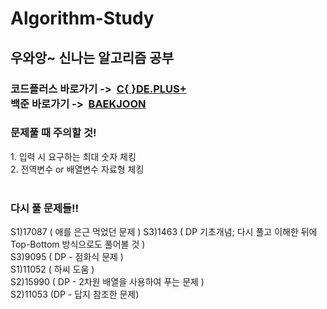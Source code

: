 # Algorithm-Study
<h2>우와앙~ 신나는 알고리즘 공부</h2>
  
<h3>
  코드플러스 바로가기 ->&nbsp;
  <a href="https://code.plus/course/41" target="_blank">C{ }DE.PLUS+</a><br>
  백준 바로가기 ->&nbsp;
  <a href="https://www.acmicpc.net" target="_blank">BAEKJOON</a>
</h3>

<h3>문제풀 때 주의할 것!</h3>
1. 입력 시 요구하는 최대 숫자 체킹<br>
2. 전역변수 or 배열변수 자료형 체킹<br><br>

<h3>다시 풀 문제들!!</h3>

S1)17087 ( 애를 은근 먹었던 문제 )
S3)1463 ( DP 기초개념; 다시 풀고 이해한 뒤에 Top-Bottom 방식으로도 풀어볼 것 )<br>
S3)9095 ( DP - 점화식 문제 )<br>
S1)11052 ( 하씨 도움 )<br>
S2)15990 ( DP - 2차원 배열을 사용하여 푸는 문제 )<br>
S2)11053 (DP - 답지 참조한 문제)<br>
